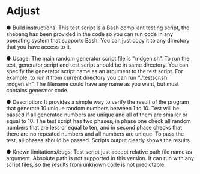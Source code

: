 # Adjust
● Build instructions:
This test script is a Bash compliant testing script, the shebang has been provided in the code so you can run code in any operating system
that supports Bash. You can just copy it to any directory that you have access to it.

● Usage:
The main random generator script file is “rndgen.sh”. To run the test, generator script and test script should be in same directory.
You can specify the generator script name as an argument to the test script. For example, to run it from current directory you can run “./testscr.sh rndgen.sh”. The filename could have any name as you want, but must contains generator code.

● Description:
It provides a simple way to verify the result of the program that generate 10 unique random numbers between 1 to 10. Test will be passed if all generated numbers are unique and all of them are smaller or equal to 10. The test script has two phases, in phase one check all random numbers that are less or equal to ten, and in second phase checks that there are no repeated numbers and all numbers are unique. To pass the test, all phases should be passed. Scripts output clearly shows the results.

● Known limitations/bugs:
Test script just accept relative path file name as argument. Absolute path is not supported in this version.
It can run with any script files, so the results from unknown code is not predictable.
